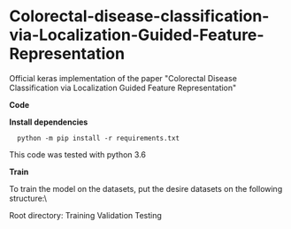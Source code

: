 # Colorectal-disease-classification-via-Localization-Guided-Feature-Representation
Official keras implementation of the paper "Colorectal Disease Classification via Localization Guided Feature Representation"

**Code**

**Install dependencies**

      python -m pip install -r requirements.txt
  
 This code was tested with python 3.6
 
 **Train**
 

To train the model on the datasets, put the desire datasets on the following structure:\

Root directory:
              Training
              Validation
              Testing
